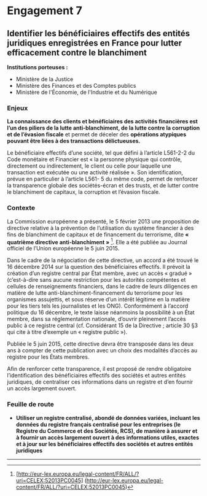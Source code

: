 # Engagement 7

## Identifier les bénéficiaires effectifs des entités juridiques enregistrées en France pour lutter efficacement contre le blanchiment

**Institutions porteuses :**
-  Ministère de la Justice
-  Ministère des Finances et des Comptes publics
-  Ministère de l'Économie, de l'Industrie et du Numérique

### Enjeux
**La connaissance des clients et bénéficiaires des activités financières est l’un des piliers de la
lutte anti-blanchiment, de la lutte contre la corruption et de l’évasion fiscale** et permet de
déceler des **opérations atypiques pouvant être liées à des transactions délictueuses.**

Le bénéficiaire effectifs d’une société, tel que défini à l’article L561-2-2 du Code monétaire et
Financier est « la personne physique qui contrôle, directement ou indirectement, le client ou
celle pour laquelle une transaction est exécutée ou une activité réalisée ». Son identification,
prévue en particulier à l’article L561- 5 du même code, permet de renforcer la transparence
globale des sociétés-écran et des trusts, et de lutter contre le blanchiment de capitaux, la
corruption et l’évasion fiscale.

### Contexte
La Commission européenne a présenté, le 5 février 2013 une proposition de directive relative
à la prévention de l’utilisation du système financier à des fins de blanchiment de capitaux et
de financement du terrorisme, dite **« quatrième directive anti-blanchiment »** [^1]. Elle a été
publiée au Journal officiel de l’Union européenne le 5 juin 2015.

Dans le cadre de la négociation de cette directive, un accord a été trouvé le 16 décembre
2014 sur la question des bénéficiaires effectifs. Il prévoit la création d’un registre central par
État membre, avec un accès « gradué » (c’est-à-dire sans aucune restriction pour les
autorités compétentes et cellules de renseignements financiers, dans le cadre de leurs
diligences en matière de lutte anti-blanchiment-financement du terrorisme pour les
organismes assujettis, et sous réserve d’un intérêt légitime en la matière pour les tiers tels les
journalistes et les ONG). Conformément à l’accord politique du 16 décembre, le texte laisse
néanmoins la possibilité à un État membre, dans sa réglementation nationale, d’ouvrir
pleinement l’accès public à ce registre central (cf. Considérant 15 de la Directive ; article 30
§3 qui cite à titre d’exemple un « registre public »).

Publiée le 5 juin 2015, cette directive devra être transposée dans les deux ans à compter de
cette publication avec un choix des modalités d’accès au registre pour les États membres.

Afin de renforcer cette transparence, il est proposé de rendre obligatoire l’identification des
bénéficiaires effectifs des sociétés et autres entités juridiques, de centraliser ces informations
dans un registre et d’en fournir un accès largement ouvert.

### Feuille de route
- **Utiliser un registre centralisé, abondé de données variées, incluant les données du
registre français centralisé pour les entreprises (le Registre du Commerce et des Sociétés,
RCS), de manière à assurer et à fournir un accès largement ouvert à des informations
utiles, exactes et à jour sur les bénéficiaires effectifs des sociétés et autres entités
juridiques**

----

[^1]: [http://eur-lex.europa.eu/legal-content/FR/ALL/?uri=CELEX:52013PC0045] (http://eur-lex.europa.eu/legal-content/FR/ALL/?uri=CELEX:52013PC0045)
